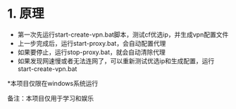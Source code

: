 # 1. 原理
- 第一次先运行start-create-vpn.bat脚本，测试cf优选ip，并生成vpn配置文件
- 上一步完成后，运行start-proxy.bat，会自动配置代理
- 如果要停止，运行stop-proxy.bat，就会自动清除代理
- 如果发现网速慢或者无法连网了，可以重新测试优选ip和生成配置，运行start-create-vpn.bat

*本项目仅限在windows系统运行

备注：本项目仅用于学习和娱乐
